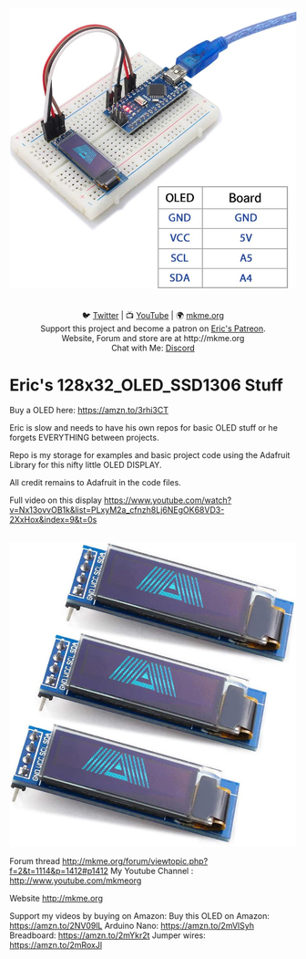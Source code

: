 <p align="center">
<br>
 <img src="https://github.com/MKme/128x32_OLED_SSD1306/blob/master/Pics/2_.jpg" width="700"/>
 <br>

<br>
<br>
🐦 <a href="https://twitter.com/mkmeorg">Twitter</a>
| 📺 <a href="https://www.youtube.com/mkmeorg">YouTube</a>
| 🌍 <a href="http://www.mkme.org">mkme.org</a><br>
Support this project and become a patron on <a href="http://mkme.org/patreon">Eric's Patreon</a>.<br>
Website, Forum and store are at http://mkme.org <br>
Chat with Me: <a href="https://discord.gg/j9S4Fgv">Discord</a></b>
</p>

# Eric's 128x32_OLED_SSD1306 Stuff

Buy a OLED here: https://amzn.to/3rhi3CT

Eric is slow and needs to have his own repos for basic OLED stuff or he forgets EVERYTHING between projects.

Repo is my storage for examples and basic project code using the Adafruit Library for this nifty little OLED DISPLAY.

All credit remains to Adafruit in the code files.  

Full video on this display https://www.youtube.com/watch?v=Nx13ovvOB1k&list=PLxyM2a_cfnzh8Lj6NEgOK68VD3-2XxHox&index=9&t=0s
<p align="center">
<br>
 <img src="https://github.com/MKme/128x32_OLED_SSD1306/blob/master/Pics/1.jpg" width="700"/>
 <br>


Forum thread http://mkme.org/forum/viewtopic.php?f=2&t=1114&p=1412#p1412 
My Youtube Channel : http://www.youtube.com/mkmeorg

Website http://mkme.org

Support my videos by buying on Amazon:
Buy this OLED on Amazon: https://amzn.to/2NV09lL
Arduino Nano: https://amzn.to/2mVlSyh
Breadboard: https://amzn.to/2mYkr2t
Jumper wires: https://amzn.to/2mRoxJl
